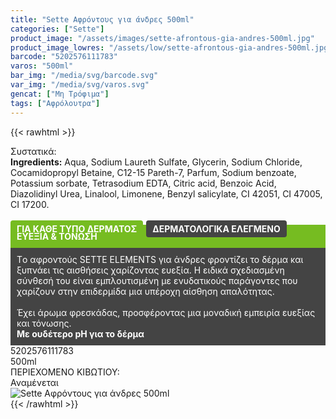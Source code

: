 ```yaml
---
title: "Sette Αφρόντους για άνδρες 500ml"
categories: ["Sette"]
product_image: "/assets/images/sette-afrontous-gia-andres-500ml.jpg"
product_image_lowres: "/assets/low/sette-afrontous-gia-andres-500ml.jpg"
barcode: "5202576111783"
varos: "500ml"
bar_img: "/media/svg/barcode.svg"
var_img: "/media/svg/varos.svg"
gencat: ["Μη Τρόφιμα"]
tags: ["Αφρόλουτρα"]
---
```

{{< rawhtml >}}

<div class="sload409"><div class="product"><div id="sistatika">Συστατικά:</div><div class="alltext"><b>Ingredients:</b> Aqua, Sodium Laureth Sulfate, Glycerin, Sodium Chloride, Cocamidopropyl Betaine, C12-15 Pareth-7, Parfum, Sodium benzoate, Potassium sorbate, Tetrasodium EDTA, Citric acid, Benzoic Acid, Diazolidinyl Urea, Linalool, Limonene, Benzyl salicylate, CI 42051, CI 47005, CI 17200.<br><br><b style="border-radius:4px; background:#76bc21;padding:5px 10px;color:#fff;margin:0 10px 5px 0px;display:-webkit-inline-box">ΓΙΑ ΚΑΘΕ ΤΥΠΟ ΔΕΡΜΑΤΟΣ </b><b style="border-radius:4px; background:#444;margin-left:-5px;padding:5px 10px;color:#fff;display:-webkit-inline-box">ΔΕΡΜΑΤΟΛΟΓΙΚΑ ΕΛΕΓΜΕΝΟ</b></div><div class="alltext" style="margin-top:-25px"><div style="background:#76bc21;padding:10px;margin:0;color:#fff"><b>ΕΥΕΞΙΑ &amp; ΤΟΝΩΣΗ</b></div><div style="background:#444;padding:10px;color:#fff;margin:0;">Tο αφροντούς SETTE ELEMENTS για άνδρες φροντίζει το δέρμα και ξυπνάει τις αισθήσεις χαρίζοντας ευεξία. Η ειδικά σχεδιασμένη σύνθεσή του είναι εμπλουτισμένη με ενυδατικούς παράγοντες που χαρίζουν στην επιδερμίδα μια υπέροχη αίσθηση απαλότητας.<br><br>Έχει άρωμα φρεσκάδας, προσφέροντας μια μοναδική εμπειρία ευεξίας και τόνωσης.<br><b>Με ουδέτερο pH για το δέρμα</b></div></div><div id="barcode"><div id="barimage1"></div><span id="bartext">5202576111783</span></div><div id="varos"><div id="varosimage1"></div><span id="varostext">500ml</span></div><div id="kivotio">ΠΕΡΙΕΧΟΜΕΝΟ ΚΙΒΩΤΙΟΥ:<br>Αναμένεται</div><div class="pimg"><img alt="Sette Αφρόντους για άνδρες 500ml" title="Sette Αφρόντους για άνδρες 500ml" src="/assets/images/sette-afrontous-gia-andres-500ml.jpg"></div></div></div>
{{< /rawhtml >}}


